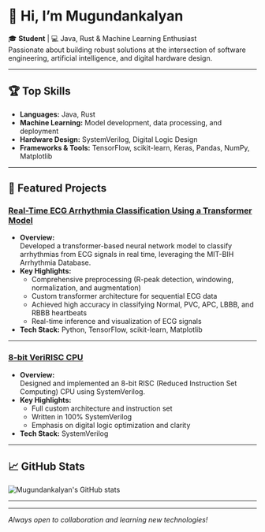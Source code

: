 # 👋 Hi, I’m Mugundankalyan

🎓 **Student** | 💻 Java, Rust & Machine Learning Enthusiast  
Passionate about building robust solutions at the intersection of software engineering, artificial intelligence, and digital hardware design.

---

## 🏆 Top Skills

- **Languages:** Java, Rust
- **Machine Learning:** Model development, data processing, and deployment
- **Hardware Design:** SystemVerilog, Digital Logic Design
- **Frameworks & Tools:** TensorFlow, scikit-learn, Keras, Pandas, NumPy, Matplotlib

---

## 🚀 Featured Projects

### [Real-Time ECG Arrhythmia Classification Using a Transformer Model](https://github.com/Mugundankalyan/ecg_classifier)
- **Overview:**  
  Developed a transformer-based neural network model to classify arrhythmias from ECG signals in real time, leveraging the MIT-BIH Arrhythmia Database.
- **Key Highlights:**
  - Comprehensive preprocessing (R-peak detection, windowing, normalization, and augmentation)
  - Custom transformer architecture for sequential ECG data
  - Achieved high accuracy in classifying Normal, PVC, APC, LBBB, and RBBB heartbeats
  - Real-time inference and visualization of ECG signals
- **Tech Stack:** Python, TensorFlow, scikit-learn, Matplotlib

---

### [8-bit VeriRISC CPU](https://github.com/Mugundankalyan/8-bit-VeriRISC-cpu)
- **Overview:**  
  Designed and implemented an 8-bit RISC (Reduced Instruction Set Computing) CPU using SystemVerilog.
- **Key Highlights:**
  - Full custom architecture and instruction set
  - Written in 100% SystemVerilog
  - Emphasis on digital logic optimization and clarity
- **Tech Stack:** SystemVerilog

---

## 📈 GitHub Stats

![Mugundankalyan's GitHub stats](https://github-readme-stats.vercel.app/api?username=Mugundankalyan&show_icons=true&theme=default)

---

<!-- Optionally add social links here -->
<!--
## 🌐 Connect with me

- [LinkedIn](your-link)
- [Twitter](your-link)
-->

---

_Always open to collaboration and learning new technologies!_
